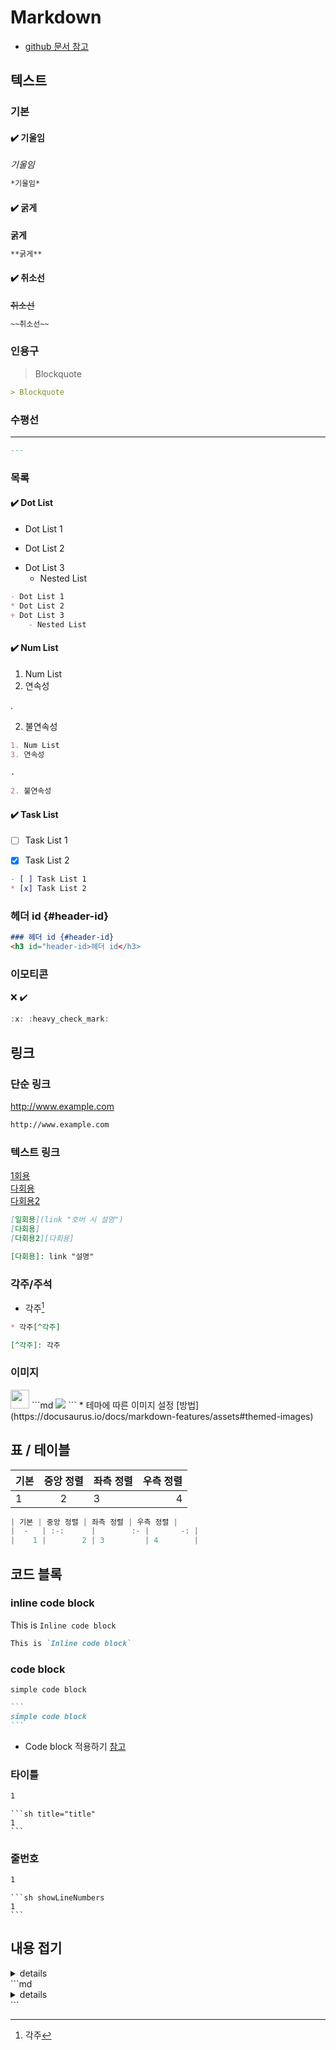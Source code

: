 # Markdown
* [github 문서 참고](https://docs.github.com/ko/get-started/writing-on-github/getting-started-with-writing-and-formatting-on-github/basic-writing-and-formatting-syntax#headings)
## 텍스트
### 기본
#### :heavy_check_mark: 기울임
*기울임*
```md
*기울임*
```
#### :heavy_check_mark: 굵게
**굵게**
```md
**굵게**
```
#### :heavy_check_mark: 취소선
~~취소선~~
```md
~~취소선~~
```
### 인용구
> Blockquote
```md
> Blockquote
```
### 수평선
---
```md
---
```
### 목록
#### :heavy_check_mark: Dot List
- Dot List 1
* Dot List 2
+ Dot List 3
    - Nested List
```md
- Dot List 1
* Dot List 2
+ Dot List 3
    - Nested List
```
#### :heavy_check_mark: Num List
1. Num List
3. 연속성  

. 

2. 불연속성
```md
1. Num List
3. 연속성  

. 
 
2. 불연속성
```
#### :heavy_check_mark: Task List
- [ ] Task List 1
* [x] Task List 2
```md
- [ ] Task List 1
* [x] Task List 2
```
### 헤더 id {#header-id}
```md
### 헤더 id {#header-id}
<h3 id="header-id>헤더 id</h3>
```
### 이모티콘
:x: :heavy_check_mark:
```js
:x: :heavy_check_mark:
```
## 링크
### 단순 링크
http://www.example.com
```md
http://www.example.com
```
### 텍스트 링크
[1회용](#텍스트-링크 "호버 시 설명")  
[다회용]  
[다회용2][다회용]

[다회용]: #텍스트-링크 "설명"
```md
[일회용](link "호버 시 설명")  
[다회용]  
[다회용2][다회용]

[다회용]: link "설명"
```
### 각주/주석
* 각주[^각주]

[^각주]: 각주
```md
* 각주[^각주]

[^각주]: 각주
```
### 이미지
<img src="/img/favicon.ico" width="30"/>
```md
<img src="URL" width="{width}" className="class for CSS">
```
* 테마에 따른 이미지 설정 [방법](https://docusaurus.io/docs/markdown-features/assets#themed-images)


## 표 / 테이블
| 기본 | 중앙 정렬 | 좌측 정렬 | 우측 정렬 |
|  -   | :-:      |        :- |       -: |
|    1 |        2 | 3         | 4        |
```js
| 기본 | 중앙 정렬 | 좌측 정렬 | 우측 정렬 |
|  -   | :-:      |        :- |       -: |
|    1 |        2 | 3         | 4        |
```
## 코드 블록
### inline code block
This is `Inline code block`
```md
This is `Inline code block`
```
### code block
```
simple code block
```
````md
```
simple code block
```
````
* Code block 적용하기 [참고](https://docusaurus.io/docs/markdown-features/code-blocks)
### 타이틀
```sh title="title"
1
```
````
```sh title="title"
1
```
````
### 줄번호
```sh showLineNumbers
1
```
````
```sh showLineNumbers
1
```
````
## 내용 접기
<details>
    <summary>details</summary>

    content
</details>
```md
<details>
    <summary>details</summary>

    content
</details>
```


